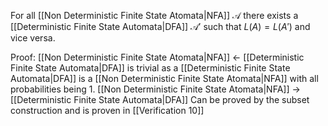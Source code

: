 For all [[Non Deterministic Finite State Atomata|NFA]] $\mathcal{A}$ there exists a [[Deterministic Finite State Automata|DFA]] $\mathcal{A}'$ such that $L(A)=L(A')$ and vice versa.

Proof: [[Non Deterministic Finite State Atomata|NFA]] $\leftarrow$ [[Deterministic Finite State Automata|DFA]] is trivial as a [[Deterministic Finite State Automata|DFA]] is a [[Non Deterministic Finite State Atomata|NFA]] with all probabilities being 1.
[[Non Deterministic Finite State Atomata|NFA]] $\rightarrow$ [[Deterministic Finite State Automata|DFA]] 
Can be proved by the subset construction and is proven in [[Verification 10]]